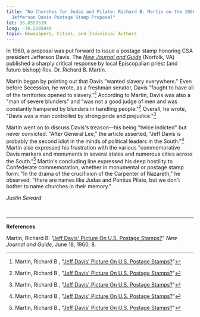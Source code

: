 ```yaml
---
title: "No Churches for Judas and Pilate: Richard B. Martin on the 1960
  Jefferson Davis Postage Stamp Proposal"
lat: 36.8559539
long: -76.2285949
topic: Newspapers, Cities, and Individual Authors
---
```

In 1960, a proposal was put forward to issue a postage stamp honoring CSA president Jefferson Davis. The *[New Journal and Guide](https://www.proquest.com/docview/568598550/EF376D4E7914EB5PQ/84?accountid=14707&sourcetype=Historical%20Newspapers)* (Norfolk, VA) published a sharply critical response by local Episcopalian priest (and future bishop) Rev. Dr. Richard B. Martin.

Martin began by pointing out that Davis "wanted slavery everywhere." Even before Secession, he wrote, as a freshman senator, Davis "fought to have all of the territories opened to slavery."[^1] According to Martin, Davis was also a "man of severe blunders" and "was not a good judge of men and was constantly hampered by blunders in handling people."[^2] Overall, he wrote, "Davis was a man controlled by strong pride and prejudice."[^3]

Martin went on to discuss Davis's treason—his being "twice indicted" but never convicted. "After General Lee," the article asserted, "Jeff Davis is probably the second idiot in the minds of political leaders in the South."[^4] Martin also expressed his frustration with the various "commemorative Davis markers and monuments in several states and numerous cities across the South."[^5] Martin's concluding line expressed his deep hostility to Confederate commemoration, whether in monumental or postage stamp form: "In the drama of the crucifixion of the Carpenter of Nazareth," he observed, "there are names like Judas and Pontius Pilate, but we don't bother to name churches in their memory."

*Justin Seward*

*<br>*

*<hr>*

**References**

Martin, Richard B. "[Jeff Davis' Picture On U.S. Postage Stamps?](https://www.proquest.com/docview/568598550/EF376D4E7914EB5PQ/84?accountid=14707&sourcetype=Historical%20Newspapers)" *New Journal and Guide*, June 18, 1960, 8.

[^1]: Martin, Richard B., "[Jeff Davis' Picture On U.S. Postage Stamps?](https://www.proquest.com/docview/568598550/EF376D4E7914EB5PQ/84?accountid=14707&sourcetype=Historical%20Newspapers)"

[^2]: Martin, Richard B., "[Jeff Davis' Picture On U.S. Postage Stamps?](https://www.proquest.com/docview/568598550/EF376D4E7914EB5PQ/84?accountid=14707&sourcetype=Historical%20Newspapers)"

[^3]: Martin, Richard B., "[Jeff Davis' Picture On U.S. Postage Stamps?](https://www.proquest.com/docview/568598550/EF376D4E7914EB5PQ/84?accountid=14707&sourcetype=Historical%20Newspapers)"

[^4]: Martin, Richard B., "[Jeff Davis' Picture On U.S. Postage Stamps?](https://www.proquest.com/docview/568598550/EF376D4E7914EB5PQ/84?accountid=14707&sourcetype=Historical%20Newspapers)"

[^5]: Martin, Richard B., "[Jeff Davis' Picture On U.S. Postage Stamps?](https://www.proquest.com/docview/568598550/EF376D4E7914EB5PQ/84?accountid=14707&sourcetype=Historical%20Newspapers)"
